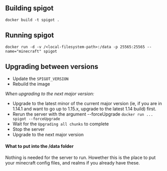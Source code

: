 ## Building spigot
    docker build -t spigot .

## Running spigot
    docker run -d -v /<local-filesystem-path>:/data -p 25565:25565 --name="minecraft" spigot

## Upgrading between versions
- Update the `SPIGOT_VERSION` 
- Rebuild the image


*When upgrading to the next major version:*
- Upgrade to the latest minor of the current major version (ie, if you are in 1.14.1 and want to go up to 1.15.x, upgrade to the latest 1.14 build) first.
- Rerun the server with the argument --forceUpgrade `docker run ... spigot --forceUpgrade`
- Wait for the `Upgrading all chunks` to complete
- Stop the server
- Upgrade to the next major version

#### What to put into the /data folder
Nothing is needed for the server to run.
Howether this is the place to put your minecraft config files, and realms if you already have these.

